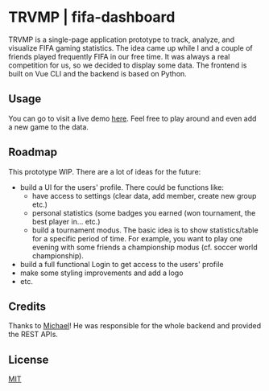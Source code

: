 # TRVMP | fifa-dashboard

TRVMP is a single-page application prototype to track, analyze, and visualize FIFA gaming statistics. The idea came up while I and a couple of friends played frequently FIFA in our free time. It was always a real competition for us, so we decided to display some data. The frontend is built on Vue CLI and the backend is based on Python. 
 

## Usage

You can go to visit a live demo [here](https://andreasden.github.io/fifa-dashboard).
Feel free to play around and even add a new game to the data.

## Roadmap
This prototype WIP. There are a lot of ideas for the future: 
- build a UI for the users' profile. There could be functions like:
  - have access to settings (clear data, add member, create new group etc.)
  - personal statistics (some badges you earned (won tournament, the best player in... etc.)
  - build a tournament modus. The basic idea is to show statistics/table for a specific period of time. For example, you want to play one evening with some friends a championship modus (cf. soccer world championship).
- build a full functional Login to get access to the users' profile
- make some styling improvements and add a logo
- etc.

## Credits
Thanks to [Michael](https://github.com/mymindwentblvnk)! He was responsible for the whole backend and provided the REST APIs. 

## License
[MIT](https://choosealicense.com/licenses/mit/)
